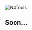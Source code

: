 ![N4Tools](https://user-images.githubusercontent.com/56244233/84510845-535bff80-acce-11ea-9102-9ca1358d708e.png)

## Soon...
